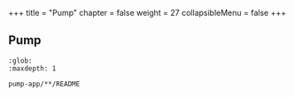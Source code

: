 +++
title = "Pump"
chapter = false
weight = 27
collapsibleMenu = false
+++

## Pump

```{toctree}
:glob:
:maxdepth: 1

pump-app/**/README
```
